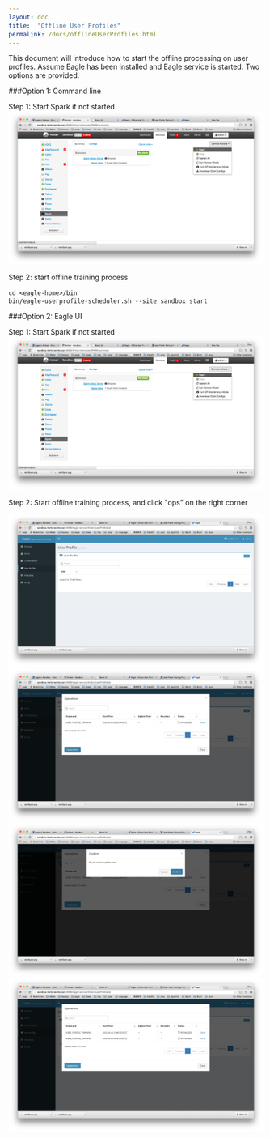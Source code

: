 ```yaml
---
layout: doc
title:  "Offline User Profiles"
permalink: /docs/offlineUserProfiles.html
---
```


This document will introduce how to start the offline processing on user profiles. Assume Eagle has been installed and [Eagle service](http://sandbox.hortonworks.com:9099/eagle-service)
is started. Two options are provided.

###Option 1: Command line

Step 1: Start Spark if not started
![Start Spark](/images/docs/startSpark2.png)

Step 2: start offline training process

    cd <eagle-home>/bin
    bin/eagle-userprofile-scheduler.sh --site sandbox start

###Option 2: Eagle UI

Step 1: Start Spark if not started
![Start Spark](/images/docs/startSpark2.png)

Step 2: Start offline training process, and click "ops" on the right corner

![Click "ops"](/images/docs/step1.png)
![Click "Update Now"](/images/docs/step2.png)
![Click "Confirm"](/images/docs/step3.png)
![Check](/images/docs/step4.png)


